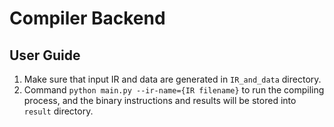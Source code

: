 # Compiler Backend
## User Guide
1. Make sure that input IR and data are generated in `IR_and_data` directory. 
2. Command `python main.py --ir-name={IR filename}` to run the compiling process, and the binary instructions and results will be stored into `result` directory.
